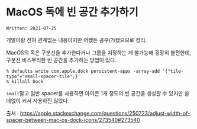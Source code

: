 # MacOS 독에 빈 공간 추가하기

`Written: 2021-07-25`

개발이랑 전혀 관계없는 내용이지만 어쨌든 공부(?)했으므로 정리.

MacOS의 독은 구분선을 추가한다거나 그룹을 지정하는 게 불가능해 굉장히 불편한데, 구분선 비스무리한 빈 공간을 추가하는 방법이 있다.

```
% defaults write com.apple.dock persistent-apps -array-add '{"tile-type"="small-spacer-tile";}'
% killall Dock
```

`small`말고 일반 spacer를 사용하면 아이콘 1개 정도의 빈 공간을 생성할 수 있지만 쓸데없이 커서 사용하진 않았다.

출처 : https://apple.stackexchange.com/questions/250723/adjust-width-of-spacer-between-mac-os-dock-icons/273540#273540
